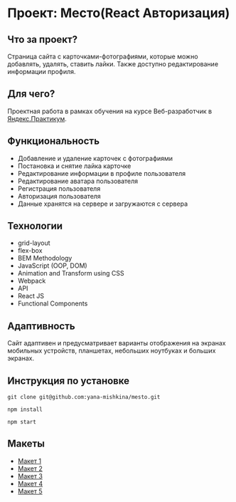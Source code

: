 # Проект: Место(React Авторизация)

## Что за проект?
Страница сайта с карточками-фотографиями, которые можно добавлять, удалять, ставить лайки. Также доступно редактирование информации профиля.

## Для чего?
Проектная работа в рамках обучения на курсе Веб-разработчик в [Яндекс.Практикум](https://practicum.yandex.ru/web/).

## Функциональность
* Добавление и удаление карточек с фотографиями
* Постановка и снятие лайка карточке
* Редактирование информации в профиле пользователя
* Редактирование аватара пользователя
* Регистрация пользователя
* Авторизация пользователя
* Данные хранятся на сервере и загружаются с сервера

## Технологии
* grid-layout
* flex-box
* BEM Methodology
* JavaScript (OOP, DOM)
* Animation and Transform using CSS
* Webpack
* API
* React JS
* Functional Components

## Адаптивность
Сайт адаптивен и предусматривает варианты отображения на экранах мобильных устройств, планшетах, небольших ноутбуках и больших экранах.

## Инструкция по установке
```
git clone git@github.com:yana-mishkina/mesto.git

npm install

npm start
```

## Макеты
* [Макет 1](https://www.figma.com/file/SLGf16iUspCIjC05qUi1dk/YP-project-4-mesto?node-id=0%3A1)
* [Макет 2](https://www.figma.com/file/n0Ho0JWLOCYiVkrboLTVJo/sprint-5-mesto?node-id=0%3A1)
* [Макет 3](https://www.figma.com/file/qk3Axq4MZryPzGFfCnUnrP/sprint-6-mesto?node-id=0%3A1)
* [Макет 4](https://www.figma.com/file/PSdQFRHoxXJFs2FH8IXViF/JavaScript.-Sprint-9)
* [Макет 5](https://www.figma.com/file/5H3gsn5lIGPwzBPby9jAOo/Sprint-14-RU?node-id=0%3A1)

